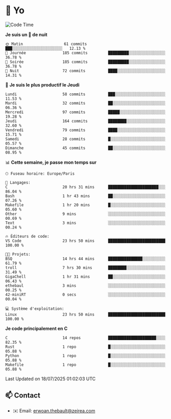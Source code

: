 # 👋 Yo

<!--START_SECTION:waka-->
![Code Time](http://img.shields.io/badge/Code%20Time-165%20hrs%2010%20mins-blue)

**Je suis un 🦉 de nuit** 

```text
🌞 Matin                  61 commits          ███░░░░░░░░░░░░░░░░░░░░░░   12.13 % 
🌆 Journée                185 commits         █████████░░░░░░░░░░░░░░░░   36.78 % 
🌃 Soirée                 185 commits         █████████░░░░░░░░░░░░░░░░   36.78 % 
🌙 Nuit                   72 commits          ████░░░░░░░░░░░░░░░░░░░░░   14.31 % 
```
📅 **Je suis le plus productif le Jeudi** 

```text
Lundi                    58 commits          ███░░░░░░░░░░░░░░░░░░░░░░   11.53 % 
Mardi                    32 commits          ██░░░░░░░░░░░░░░░░░░░░░░░   06.36 % 
Mercredi                 97 commits          █████░░░░░░░░░░░░░░░░░░░░   19.28 % 
Jeudi                    164 commits         ████████░░░░░░░░░░░░░░░░░   32.60 % 
Vendredi                 79 commits          ████░░░░░░░░░░░░░░░░░░░░░   15.71 % 
Samedi                   28 commits          █░░░░░░░░░░░░░░░░░░░░░░░░   05.57 % 
Dimanche                 45 commits          ██░░░░░░░░░░░░░░░░░░░░░░░   08.95 % 
```


📊 **Cette semaine, je passe mon temps sur** 

```text
🕑︎ Fuseau horaire: Europe/Paris

💬 Langages: 
C                        20 hrs 31 mins      ██████████████████████░░░   86.04 % 
Bash                     1 hr 43 mins        ██░░░░░░░░░░░░░░░░░░░░░░░   07.26 % 
Makefile                 1 hr 20 mins        █░░░░░░░░░░░░░░░░░░░░░░░░   05.60 % 
Other                    9 mins              ░░░░░░░░░░░░░░░░░░░░░░░░░   00.69 % 
Text                     3 mins              ░░░░░░░░░░░░░░░░░░░░░░░░░   00.24 % 

🔥 Éditeurs de code: 
VS Code                  23 hrs 50 mins      █████████████████████████   100.00 % 

🐱‍💻 Projets: 
BSQ                      14 hrs 44 mins      ███████████████░░░░░░░░░░   61.79 % 
troll                    7 hrs 30 mins       ████████░░░░░░░░░░░░░░░░░   31.49 % 
GigaChell                1 hr 31 mins        ██░░░░░░░░░░░░░░░░░░░░░░░   06.43 % 
ethebaul                 3 mins              ░░░░░░░░░░░░░░░░░░░░░░░░░   00.25 % 
42-miniRT                0 secs              ░░░░░░░░░░░░░░░░░░░░░░░░░   00.04 % 

💻 Système d'exploitation: 
Linux                    23 hrs 50 mins      █████████████████████████   100.00 % 
```

**Je code principalement en C** 

```text
C                        14 repos            █████████████████████░░░░   82.35 % 
Rust                     1 repo              █░░░░░░░░░░░░░░░░░░░░░░░░   05.88 % 
Python                   1 repo              █░░░░░░░░░░░░░░░░░░░░░░░░   05.88 % 
Makefile                 1 repo              █░░░░░░░░░░░░░░░░░░░░░░░░   05.88 % 
```




 Last Updated on 18/07/2025 01:02:03 UTC
<!--END_SECTION:waka-->

## 📫 Contact

- ✉️ Email: erwoan.thebault@zeirea.com

